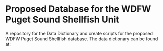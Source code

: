 # Proposed Database for the WDFW Puget Sound Shellfish Unit 

A repository for the Data Dictionary and create scripts for the proposed WDFW Puget Sound Shellfish database. The data dictionary can be found at: 
